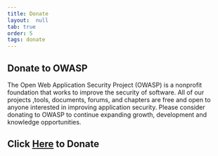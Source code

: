 ```yaml
---
title: Donate
layout:  null
tab: true
order: 5
tags: donate
---
```


## Donate to OWASP

The Open Web Application Security Project (OWASP) is a nonprofit foundation that works to improve the security of software. All of our projects ,tools, documents, forums, and chapters are free and open to anyone interested in improving application security. Please consider donating to OWASP to continue expanding growth, development and knowledge opportunities.

## Click <a href="https://owasp.org/donate/">Here</a> to Donate
